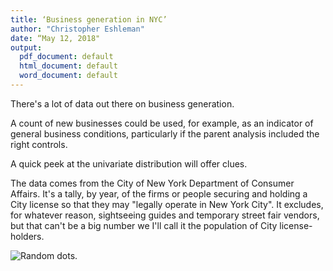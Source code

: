 ```yaml
---
title: ‘Business generation in NYC’
author: "Christopher Eshleman"
date: “May 12, 2018"
output:
  pdf_document: default
  html_document: default
  word_document: default
---
```


There's a lot of data out there on business generation. 

A count of new businesses could be used, for example, as an indicator of general business conditions, particularly if the parent analysis included the right controls. 

A quick peek at the univariate distribution will offer clues. 

The data comes from the City of New York Department of Consumer Affairs. It's a tally, by year, of the firms or people securing and holding a City license so that they may "legally operate in New York City". It excludes, for whatever reason, sightseeing guides and temporary street fair vendors, but that can't be a big number we I'll call it the population of City license-holders. 

![Random dots.]({{site.baseurl}}/images/Random_points.png)
